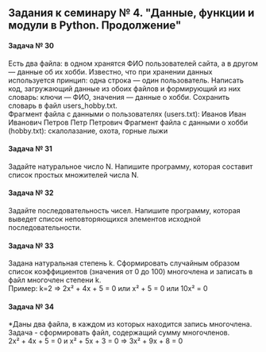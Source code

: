 ## Задания к семинару № 4. "Данные, функции и модули в Python. Продолжение"

#### Задача № 30
Есть два файла: в одном хранятся ФИО пользователей сайта, а в другом — данные об их хобби. Известно, что при хранении данных используется принцип: одна строка — один пользователь. Написать код, загружающий данные из обоих файлов и формирующий из них словарь: ключи — ФИО, значения — данные о хобби.
Сохранить словарь в файл users_hobby.txt. 
<br> Фрагмент файла с данными о пользователях (users.txt):
Иванов Иван Иванович
Петров Петр Петрович
Фрагмент файла с данными о хобби (hobby.txt):
скалолазание, охота, горные лыжи

#### Задача № 31
Задайте натуральное число N. Напишите программу, которая составит список простых множителей числа N.

#### Задача № 32
Задайте последовательность чисел. Напишите программу, которая выведет список неповторяющихся элементов исходной последовательности.

#### Задача № 33
Задана натуральная степень k. Сформировать случайным образом список коэффициентов (значения от 0 до 100) многочлена и записать в файл многочлен степени k. <br> Пример:
k=2 => 2x² + 4x + 5 = 0 или x² + 5 = 0 или 10x² = 0

#### Задача № 34
*Даны два файла, в каждом из которых находится запись многочлена. Задача - сформировать файл, содержащий сумму многочленов. <br> 2x² + 4x + 5 = 0 и x² + 5x + 3 = 0 => 3x² + 9x + 8 = 0